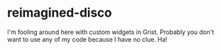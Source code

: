# reimagined-disco
I'm fooling around here with custom widgets in Grist. Probably you don't want to use any of my code because I have no clue. Ha! 
